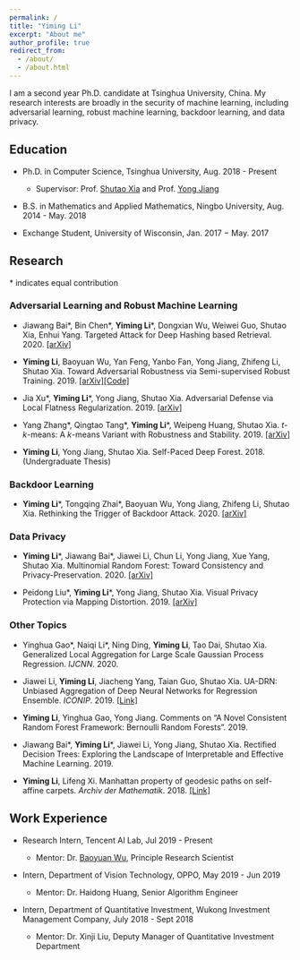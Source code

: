 ```yaml
---
permalink: /
title: "Yiming Li"
excerpt: "About me"
author_profile: true
redirect_from: 
  - /about/
  - /about.html
---
```



I am a second year Ph.D. candidate at Tsinghua University, China. My research interests are broadly in the security of machine learning, including adversarial learning, robust machine learning, backdoor learning, and data privacy.

## Education
* Ph.D. in Computer Science, Tsinghua University, Aug. 2018 - Present
  * Supervisor: Prof. [Shutao Xia](https://www.sigs.tsinghua.edu.cn/zg3/105039.jhtml) and Prof. [Yong Jiang](https://www.sigs.tsinghua.edu.cn/zg3/518.jhtml)

* B.S. in Mathematics and Applied Mathematics, Ningbo University, Aug. 2014 - May. 2018

* Exchange Student, University of Wisconsin, Jan. 2017 − May. 2017


## Research
\* indicates equal contribution 
### Adversarial Learning and Robust Machine Learning
* Jiawang Bai\*, Bin Chen\*, **Yiming Li**\*, Dongxian Wu, Weiwei Guo, Shutao Xia, Enhui Yang. Targeted Attack for Deep Hashing based Retrieval. 2020. [[arXiv]](https://arxiv.org/abs/2004.07955)

* **Yiming Li**, Baoyuan Wu, Yan Feng, Yanbo Fan, Yong Jiang, Zhifeng Li, Shutao Xia. Toward Adversarial Robustness via Semi-supervised Robust Training. 2019. [[arXiv]](https://arxiv.org/abs/2003.06974)[[Code]](https://github.com/THUYimingLi/Semi-supervised_Robust_Training)

* Jia Xu\*, **Yiming Li**\*, Yong Jiang, Shutao Xia. Adversarial Defense via Local Flatness Regularization. 2019. [[arXiv]](https://arxiv.org/abs/1910.12165)

* Yang Zhang\*, Qingtao Tang\*, **Yiming Li**\*, Weipeng Huang, Shutao Xia. *t*-*k*-means: A *k*-means Variant with Robustness and Stability. 2019. [[arXiv]](https://arxiv.org/abs/1907.07442)

* **Yiming Li**, Yong Jiang, Shutao Xia. Self-Paced Deep Forest. 2018. (Undergraduate Thesis)


### Backdoor Learning
* **Yiming Li**\*, Tongqing Zhai\*, Baoyuan Wu, Yong Jiang, Zhifeng Li, Shutao Xia. Rethinking the Trigger of Backdoor Attack. 2020. [[arXiv]](https://arxiv.org/abs/2004.04692)


### Data Privacy
* **Yiming Li**\*, Jiawang Bai\*, Jiawei Li, Chun Li, Yong Jiang, Xue Yang, Shutao Xia. Multinomial Random Forest: Toward Consistency and Privacy-Preservation. 2020. [[arXiv]](https://arxiv.org/abs/1903.04003)

* Peidong Liu\*, **Yiming Li**\*, Yong Jiang, Shutao Xia. Visual Privacy Protection via Mapping Distortion. 2019. [[arXiv]](https://arxiv.org/abs/1911.01769)

### Other Topics
* Yinghua Gao\*, Naiqi Li\*, Ning Ding, **Yiming Li**, Tao Dai, Shutao Xia. Generalized Local Aggregation for Large Scale Gaussian Process Regression. *IJCNN*. 2020. 

* Jiawei Li, **Yiming Li**, Jiacheng Yang, Taian Guo, Shutao Xia. UA-DRN: Unbiased Aggregation of Deep Neural Networks for Regression Ensemble. *ICONIP*. 2019. [[Link]](http://ajiips.com.au/papers/V15.2/v15n2_90-97.pdf)

* **Yiming Li**, Yinghua Gao, Yong Jiang. Comments on “A Novel Consistent Random Forest Framework: Bernoulli Random Forests”. 2019.

* Jiawang Bai\*, **Yiming Li**\*, Jiawei Li, Yong Jiang, Shutao Xia. Rectified Decision Trees: Exploring the Landscape of Interpretable and Effective Machine Learning. 2019.

* **Yiming Li**, Lifeng Xi. Manhattan property of geodesic paths on self-affine carpets. *Archiv der Mathematik*. 2018. [[Link]](https://link.springer.com/article/10.1007/s00013-018-1199-4)

## Work Experience
* Research Intern, Tencent AI Lab, Jul 2019 - Present
  * Mentor: Dr. [Baoyuan Wu](https://sites.google.com/site/baoyuanwu2015/), Principle Research Scientist

* Intern, Department of Vision Technology, OPPO, May 2019 - Jun 2019
  * Mentor: Dr. Haidong Huang, Senior Algorithm Engineer

* Intern, Department of Quantitative Investment, Wukong Investment Management Company, July 2018 - Sept 2018
  * Mentor: Dr. Xinji Liu, Deputy Manager of Quantitative Investment Department
